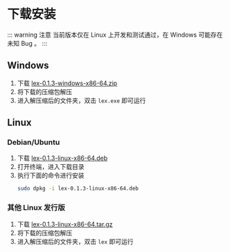 # 下载安装

::: warning 注意
当前版本仅在 Linux 上开发和测试通过，在 Windows 可能存在未知 Bug 。
:::

## Windows

1. 下载 [lex-0.1.3-windows-x86-64.zip](https://github.com/gvenusleo/lex/releases/download/v0.1.3/lex-0.1.3-windows-x86-64.zip)
2. 将下载的压缩包解压
3. 进入解压缩后的文件夹，双击 `lex.exe` 即可运行

## Linux

### Debian/Ubuntu

1. 下载 [lex-0.1.3-linux-x86-64.deb](https://github.com/gvenusleo/lex/releases/download/v0.1.3/lex-0.1.3-linux-x86-64.deb)
2. 打开终端，进入下载目录
3. 执行下面的命令进行安装
   ```bash
   sudo dpkg -i lex-0.1.3-linux-x86-64.deb
   ```

### 其他 Linux 发行版

1. 下载 [lex-0.1.3-linux-x86-64.tar.gz](https://github.com/gvenusleo/lex/releases/download/v0.1.3/lex-0.1.3-linux-x86-64.tar.gz)
2. 将下载的压缩包解压
3. 进入解压缩后的文件夹，双击 `lex` 即可运行
